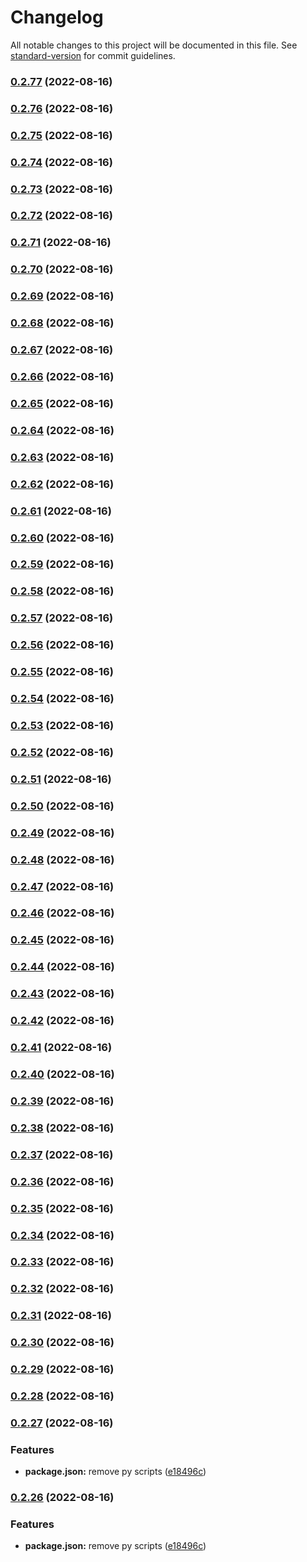 # Changelog

All notable changes to this project will be documented in this file. See [standard-version](https://github.com/conventional-changelog/standard-version) for commit guidelines.

### [0.2.77](https://github.com/chillenberger/npm-package-test-typescript/compare/v0.2.72...v0.2.77) (2022-08-16)

### [0.2.76](https://github.com/chillenberger/npm-package-test-typescript/compare/v0.2.72...v0.2.76) (2022-08-16)

### [0.2.75](https://github.com/chillenberger/npm-package-test-typescript/compare/v0.2.72...v0.2.75) (2022-08-16)

### [0.2.74](https://github.com/chillenberger/npm-package-test-typescript/compare/v0.2.72...v0.2.74) (2022-08-16)

### [0.2.73](https://github.com/chillenberger/npm-package-test-typescript/compare/v0.2.72...v0.2.73) (2022-08-16)

### [0.2.72](https://github.com/chillenberger/npm-package-test-typescript/compare/v0.2.28...v0.2.72) (2022-08-16)

### [0.2.71](https://github.com/chillenberger/npm-package-test-typescript/compare/v0.2.28...v0.2.71) (2022-08-16)

### [0.2.70](https://github.com/chillenberger/npm-package-test-typescript/compare/v0.2.28...v0.2.70) (2022-08-16)

### [0.2.69](https://github.com/chillenberger/npm-package-test-typescript/compare/v0.2.28...v0.2.69) (2022-08-16)

### [0.2.68](https://github.com/chillenberger/npm-package-test-typescript/compare/v0.2.28...v0.2.68) (2022-08-16)

### [0.2.67](https://github.com/chillenberger/npm-package-test-typescript/compare/v0.2.28...v0.2.67) (2022-08-16)

### [0.2.66](https://github.com/chillenberger/npm-package-test-typescript/compare/v0.2.28...v0.2.66) (2022-08-16)

### [0.2.65](https://github.com/chillenberger/npm-package-test-typescript/compare/v0.2.28...v0.2.65) (2022-08-16)

### [0.2.64](https://github.com/chillenberger/npm-package-test-typescript/compare/v0.2.28...v0.2.64) (2022-08-16)

### [0.2.63](https://github.com/chillenberger/npm-package-test-typescript/compare/v0.2.28...v0.2.63) (2022-08-16)

### [0.2.62](https://github.com/chillenberger/npm-package-test-typescript/compare/v0.2.28...v0.2.62) (2022-08-16)

### [0.2.61](https://github.com/chillenberger/npm-package-test-typescript/compare/v0.2.28...v0.2.61) (2022-08-16)

### [0.2.60](https://github.com/chillenberger/npm-package-test-typescript/compare/v0.2.28...v0.2.60) (2022-08-16)

### [0.2.59](https://github.com/chillenberger/npm-package-test-typescript/compare/v0.2.28...v0.2.59) (2022-08-16)

### [0.2.58](https://github.com/chillenberger/npm-package-test-typescript/compare/v0.2.28...v0.2.58) (2022-08-16)

### [0.2.57](https://github.com/chillenberger/npm-package-test-typescript/compare/v0.2.28...v0.2.57) (2022-08-16)

### [0.2.56](https://github.com/chillenberger/npm-package-test-typescript/compare/v0.2.28...v0.2.56) (2022-08-16)

### [0.2.55](https://github.com/chillenberger/npm-package-test-typescript/compare/v0.2.28...v0.2.55) (2022-08-16)

### [0.2.54](https://github.com/chillenberger/npm-package-test-typescript/compare/v0.2.28...v0.2.54) (2022-08-16)

### [0.2.53](https://github.com/chillenberger/npm-package-test-typescript/compare/v0.2.28...v0.2.53) (2022-08-16)

### [0.2.52](https://github.com/chillenberger/npm-package-test-typescript/compare/v0.2.28...v0.2.52) (2022-08-16)

### [0.2.51](https://github.com/chillenberger/npm-package-test-typescript/compare/v0.2.28...v0.2.51) (2022-08-16)

### [0.2.50](https://github.com/chillenberger/npm-package-test-typescript/compare/v0.2.28...v0.2.50) (2022-08-16)

### [0.2.49](https://github.com/chillenberger/npm-package-test-typescript/compare/v0.2.28...v0.2.49) (2022-08-16)

### [0.2.48](https://github.com/chillenberger/npm-package-test-typescript/compare/v0.2.28...v0.2.48) (2022-08-16)

### [0.2.47](https://github.com/chillenberger/npm-package-test-typescript/compare/v0.2.28...v0.2.47) (2022-08-16)

### [0.2.46](https://github.com/chillenberger/npm-package-test-typescript/compare/v0.2.28...v0.2.46) (2022-08-16)

### [0.2.45](https://github.com/chillenberger/npm-package-test-typescript/compare/v0.2.28...v0.2.45) (2022-08-16)

### [0.2.44](https://github.com/chillenberger/npm-package-test-typescript/compare/v0.2.28...v0.2.44) (2022-08-16)

### [0.2.43](https://github.com/chillenberger/npm-package-test-typescript/compare/v0.2.28...v0.2.43) (2022-08-16)

### [0.2.42](https://github.com/chillenberger/npm-package-test-typescript/compare/v0.2.28...v0.2.42) (2022-08-16)

### [0.2.41](https://github.com/chillenberger/npm-package-test-typescript/compare/v0.2.28...v0.2.41) (2022-08-16)

### [0.2.40](https://github.com/chillenberger/npm-package-test-typescript/compare/v0.2.28...v0.2.40) (2022-08-16)

### [0.2.39](https://github.com/chillenberger/npm-package-test-typescript/compare/v0.2.28...v0.2.39) (2022-08-16)

### [0.2.38](https://github.com/chillenberger/npm-package-test-typescript/compare/v0.2.28...v0.2.38) (2022-08-16)

### [0.2.37](https://github.com/chillenberger/npm-package-test-typescript/compare/v0.2.28...v0.2.37) (2022-08-16)

### [0.2.36](https://github.com/chillenberger/npm-package-test-typescript/compare/v0.2.28...v0.2.36) (2022-08-16)

### [0.2.35](https://github.com/chillenberger/npm-package-test-typescript/compare/v0.2.28...v0.2.35) (2022-08-16)

### [0.2.34](https://github.com/chillenberger/npm-package-test-typescript/compare/v0.2.28...v0.2.34) (2022-08-16)

### [0.2.33](https://github.com/chillenberger/npm-package-test-typescript/compare/v0.2.28...v0.2.33) (2022-08-16)

### [0.2.32](https://github.com/chillenberger/npm-package-test-typescript/compare/v0.2.28...v0.2.32) (2022-08-16)

### [0.2.31](https://github.com/chillenberger/npm-package-test-typescript/compare/v0.2.28...v0.2.31) (2022-08-16)

### [0.2.30](https://github.com/chillenberger/npm-package-test-typescript/compare/v0.2.28...v0.2.30) (2022-08-16)

### [0.2.29](https://github.com/chillenberger/npm-package-test-typescript/compare/v0.2.28...v0.2.29) (2022-08-16)

### [0.2.28](https://github.com/chillenberger/npm-package-test-typescript/compare/v0.2.27...v0.2.28) (2022-08-16)

### [0.2.27](https://github.com/chillenberger/npm-package-test-typescript/compare/v0.2.25...v0.2.27) (2022-08-16)


### Features

* **package.json:** remove py scripts ([e18496c](https://github.com/chillenberger/npm-package-test-typescript/commit/e18496c33e42c548e469cbd547a5a6fa219a4493))

### [0.2.26](https://github.com/chillenberger/npm-package-test-typescript/compare/v0.2.25...v0.2.26) (2022-08-16)


### Features

* **package.json:** remove py scripts ([e18496c](https://github.com/chillenberger/npm-package-test-typescript/commit/e18496c33e42c548e469cbd547a5a6fa219a4493))
